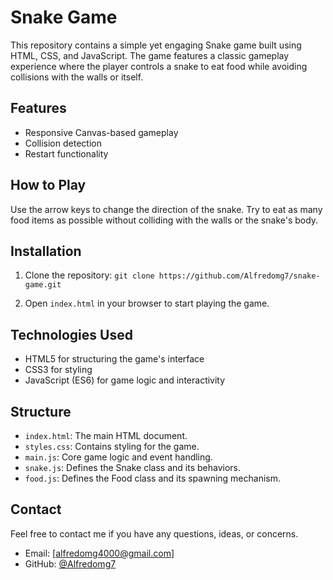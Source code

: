 # Snake Game

This repository contains a simple yet engaging Snake game built using HTML, CSS, and JavaScript. The game features a classic gameplay experience where the player controls a snake to eat food while avoiding collisions with the walls or itself.

## Features

- Responsive Canvas-based gameplay
- Collision detection
- Restart functionality

## How to Play

Use the arrow keys to change the direction of the snake. Try to eat as many food items as possible without colliding with the walls or the snake's body.

## Installation

1. Clone the repository:
`git clone https://github.com/Alfredomg7/snake-game.git`

2. Open `index.html` in your browser to start playing the game.

## Technologies Used

- HTML5 for structuring the game's interface
- CSS3 for styling
- JavaScript (ES6) for game logic and interactivity

## Structure

- `index.html`: The main HTML document.
- `styles.css`: Contains styling for the game.
- `main.js`: Core game logic and event handling.
- `snake.js`: Defines the Snake class and its behaviors.
- `food.js`: Defines the Food class and its spawning mechanism.

## Contact

Feel free to contact me if you have any questions, ideas, or concerns.

- Email: [alfredomg4000@gmail.com]
- GitHub: [@Alfredomg7](https://github.com/Alfredomg7)